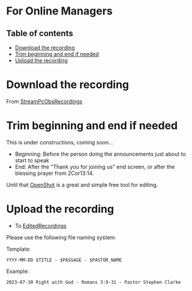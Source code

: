 <h1>For Online Managers</h1>

<h2>Table of contents</h2>

<!-- TOC -->
* [Download the recording](#download-the-recording)
* [Trim beginning and end if needed](#trim-beginning-and-end-if-needed)
* [Upload the recording](#upload-the-recording)
<!-- TOC -->

# Download the recording

From [StreamPcObsRecordings](https://drive.google.com/drive/folders/1hNNs13uH2axNPDnkZgHyR10jpfO7UVrc)

# Trim beginning and end if needed

This is under constructions, coming soon...

 * Beginning: Before the person doing the announcements just about to start to speak
 * End: After the "Thank you for joining us" end screen, or after the blessing prayer from 2Cor13:14.

Until that [OpenShot](https://www.openshot.org) is a great and simple free tool for editing.

# Upload the recording

* To [EditedRecordings](https://drive.google.com/drive/folders/1uiSQAJTFtMKRcx1BCm3R-SwR9kuvnIYf)

Please use the following file naming system:

Template: 
 
`YYYY-MM-DD $TITLE - $PASSAGE - $PASTOR_NAME`

Example: 

`2023-07-30 Right with God - Romans 3:9-31 - Pastor Stephen Clarke`
